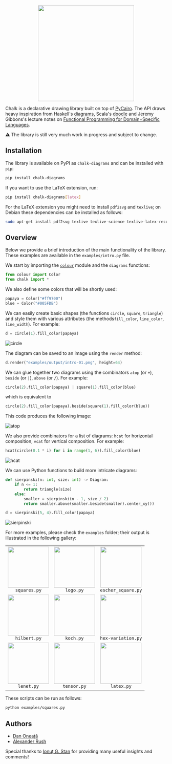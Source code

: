 <p align="center"><img src="https://raw.githubusercontent.com/danoneata/chalk/master/examples/output/logo-sm.png" width=300></p>

Chalk is a declarative drawing library built on top of [PyCairo](https://pycairo.readthedocs.io).
The API draws heavy inspiration from
Haskell's [diagrams](https://diagrams.github.io/),
Scala's [doodle](https://github.com/creativescala/doodle/) and
Jeremy Gibbons's lecture notes on [Functional Programming for Domain−Specific Languages](http://www.cs.ox.ac.uk/publications/publication7583-abstract.html).

⚠️ The library is still very much work in progress and subject to change.

## Installation

The library is available on PyPI as `chalk-diagrams` and can be installed with `pip`:
```bash
pip install chalk-diagrams
```
If you want to use the LaTeX extension, run:
```bash
pip install chalk-diagrams[latex]
```
For the LaTeX extension you might need to install `pdf2svg` and `texlive`;
on Debian these dependencies can be installed as follows:
```bash
sudo apt-get install pdf2svg texlive texlive-science texlive-latex-recommended texlive-latex-extra
```

## Overview

Below we provide a brief introduction of the main functionality of the library.
These examples are available in the `examples/intro.py` file.

We start by importing the [`colour`](https://github.com/vaab/colour) module and the `diagrams` functions:

```python
from colour import Color
from chalk import *
```

We also define some colors that will be shortly used:

```python
papaya = Color("#ff9700")
blue = Color("#005FDB")
```

We can easily create basic shapes (the functions `circle`, `square`, `triangle`) and style them with various attributes (the methods`fill_color`, `line_color`, `line_width`).
For example:

```python
d = circle(1).fill_color(papaya)
```

![circle](https://raw.githubusercontent.com/danoneata/chalk/master/examples/output/intro-01.png)

The diagram can be saved to an image using the `render` method:

```python
d.render("examples/output/intro-01.png", height=64)
```

We can glue together two diagrams using the combinators `atop` (or `+`), `beside` (or `|`), `above` (or `/`).
For example:

```python
circle(2).fill_color(papaya) | square(1).fill_color(blue)
```

which is equivalent to

```python
circle(2).fill_color(papaya).beside(square(1).fill_color(blue))
```

This code produces the following image:

![atop](https://raw.githubusercontent.com/danoneata/chalk/master/examples/output/intro-02.png)

We also provide combinators for a list of diagrams:
`hcat` for horizontal composition, `vcat` for vertical composition.
For example:

```python
hcat(circle(0.1 * i) for i in range(1, 6)).fill_color(blue)
```
![hcat](https://raw.githubusercontent.com/danoneata/chalk/master/examples/output/intro-03.png)

We can use Python functions to build more intricate diagrams:

```python
def sierpinski(n: int, size: int) -> Diagram:
    if n <= 1:
        return triangle(size)
    else:
        smaller = sierpinski(n - 1, size / 2)
        return smaller.above(smaller.beside(smaller).center_xy())

d = sierpinski(5, 4).fill_color(papaya)
```

![sierpinski](https://raw.githubusercontent.com/danoneata/chalk/master/examples/output/intro-04.png)

For more examples, please check the `examples` folder;
their output is illustrated in the following gallery:

<table>
<tr>
<td align="center"><img width=128 src="https://raw.githubusercontent.com/danoneata/chalk/master/examples/output/squares.png"><br><code>squares.py</code></td>
<td align="center"><img width=128 src="https://raw.githubusercontent.com/danoneata/chalk/master/examples/output/logo.png"><br><code>logo.py</code></td>
<td align="center"><img width=128 src="https://raw.githubusercontent.com/danoneata/chalk/master/examples/output/escher-square-limit.png"><br><code>escher_square.py</code></td>
</tr>
<tr>
<td align="center"><img width=128 src="https://raw.githubusercontent.com/danoneata/chalk/master/examples/output/hilbert.png"><br><code>hilbert.py</code></td>
<td align="center"><img width=128 src="https://raw.githubusercontent.com/danoneata/chalk/master/examples/output/koch.png"><br><code>koch.py</code></td>
<td align="center"><img width=128 src="https://raw.githubusercontent.com/danoneata/chalk/master/examples/output/hex-variation.png"><br><code>hex-variation.py</code></td>
</tr>
<tr>
<td align="center"><img width=128 src="https://raw.githubusercontent.com/danoneata/chalk/master/examples/output/lenet.png"><br><code>lenet.py</code></td>
<td align="center"><img width=128 src="https://raw.githubusercontent.com/danoneata/chalk/master/examples/output/tensor.png"><br><code>tensor.py</code></td>
<td align="center"><img width=128 src="https://raw.githubusercontent.com/danoneata/chalk/master/examples/output/latex.svg"><br><code>latex.py</code></td>
</tr>
</table>

These scripts can be run as follows:

```bash
python examples/squares.py
```

## Authors

- [Dan Oneață](http://doneata.bitbucket.io/)
- [Alexander Rush](http://rush-nlp.com/)

Special thanks to [Ionuț G. Stan](http://igstan.ro/) for providing many useful insights and comments!

